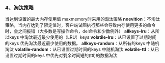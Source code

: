 ### 4、[淘汰策略](https://redis.io/topics/lru-cache)
当达到设置的最大内存使用值 maxmemory时采用的淘汰策略
**noevition**：不淘汰策略，当内存达到了限定值时，客户端试图执行那些会导致内存使用更多的命令时，会之间报错（大多数是写操作命令，del命令和少数例外）
**allkeys-lru**：从所以keys 中淘汰最近最少使用的（LRU）keys
**volatile-lru**：从已设置了过期时间的keys 优先淘汰最近最少使用的数据。
**allkeys-random**：从所有的keys 中随机淘汰
**volatile-random**：从已设置过期时间的keys 中随机淘汰
**volatile-ttl**：从已设置过期时间的keys 中优先对剩余时间短的(ttl)的数据淘汰

